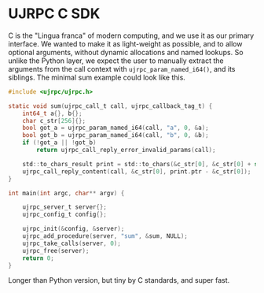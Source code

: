 # UJRPC C SDK

C is the "Lingua franca" of modern computing, and we use it as our primary interface.
We wanted to make it as light-weight as possible, and to allow optional arguments, without dynamic allocations and named lookups.
So unlike the Python layer, we expect the user to manually extract the arguments from the call context with `ujrpc_param_named_i64()`, and its siblings.
The minimal sum example could look like this.

```c
#include <ujrpc/ujrpc.h>

static void sum(ujrpc_call_t call, ujrpc_callback_tag_t) {
    int64_t a{}, b{};
    char c_str[256]{};
    bool got_a = ujrpc_param_named_i64(call, "a", 0, &a);
    bool got_b = ujrpc_param_named_i64(call, "b", 0, &b);
    if (!got_a || !got_b)
        return ujrpc_call_reply_error_invalid_params(call);

    std::to_chars_result print = std::to_chars(&c_str[0], &c_str[0] + sizeof(c_str), a + b, 10);
    ujrpc_call_reply_content(call, &c_str[0], print.ptr - &c_str[0]);
}

int main(int argc, char** argv) {

    ujrpc_server_t server{};
    ujrpc_config_t config{};

    ujrpc_init(&config, &server);
    ujrpc_add_procedure(server, "sum", &sum, NULL);
    ujrpc_take_calls(server, 0);
    ujrpc_free(server);
    return 0;
}
```

Longer than Python version, but tiny by C standards, and super fast.
